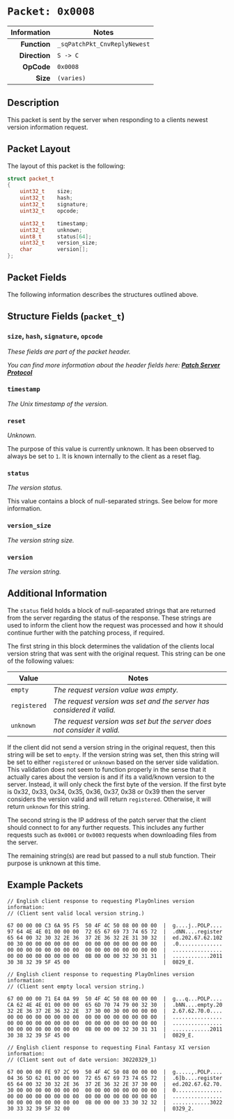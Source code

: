 # `Packet: 0x0008`

| Information | Notes |
| ---: | --- |
| **Function**  | `_sqPatchPkt_CnvReplyNewest` |
| **Direction** | `S -> C` |
| **OpCode**    | `0x0008` |
| **Size**      | `(varies)` |

## Description

This packet is sent by the server when responding to a clients newest version information request.

## Packet Layout

The layout of this packet is the following:

```cpp
struct packet_t
{
    uint32_t    size;
    uint32_t    hash;
    uint32_t    signature;
    uint32_t    opcode;

    uint32_t    timestamp;
    uint32_t    unknown;
    uint8_t     status[64];
    uint32_t    version_size;
    char        version[];
};
```

## Packet Fields

The following information describes the structures outlined above.

## Structure Fields (`packet_t`)

### `size`, `hash`, `signature`, `opcode`

_These fields are part of the packet header._

_You can find more information about the header fields here: [**Patch Server Protocol**](/patch/protocol.md)_

### `timestamp`

_The Unix timestamp of the version._

### `reset`

_Unknown._

The purpose of this value is currently unknown. It has been observed to always be set to `1`. It is known internally to the client as a reset flag.

### `status`

_The version status._

This value contains a block of null-separated strings. See below for more information.

### `version_size`

_The version string size._

### `version`

_The version string._

## Additional Information

The `status` field holds a block of null-separated strings that are returned from the server regarding the status of the response. These strings are used to inform the client how the request was processed and how it should continue further with the patching process, if required.

The first string in this block determines the validation of the clients local version string that was sent with the original request. This string can be one of the following values:

| Value | Notes |
| --- | --- |
| `empty`       | _The request version value was empty._ |
| `registered`  | _The request version was set and the server has considered it valid._ |
| `unknown`     | _The request version was set but the server does not consider it valid._ |

If the client did not send a version string in the original request, then this string will be set to `empty`. If the version string was set, then this string will be set to either `registered` or `unknown` based on the server side validation. This validation does not seem to function properly in the sense that it actually cares about the version is and if its a valid/known version to the server. Instead, it will only check the first byte of the version. If the first byte is 0x32, 0x33, 0x34, 0x35, 0x36, 0x37, 0x38 or 0x39 then the server considers the version valid and will return `registered`. Otherwise, it will return `unknown` for this string.

The second string is the IP address of the patch server that the client should connect to for any further requests. This includes any further requests such as `0x0001` or `0x0003` requests when downloading files from the server.

The remaining string(s) are read but passed to a null stub function. Their purpose is unknown at this time.

## Example Packets

```
// English client response to requesting PlayOnlines version information:
// (Client sent valid local version string.)

67 00 00 00 C3 6A 95 F5  50 4F 4C 50 08 00 00 00  |  g....j..POLP....
97 64 4E 4E 01 00 00 00  72 65 67 69 73 74 65 72  |  .dNN....register
65 64 00 32 30 32 2E 36  37 2E 36 32 2E 31 30 32  |  ed.202.67.62.102
00 30 00 00 00 00 00 00  00 00 00 00 00 00 00 00  |  .0..............
00 00 00 00 00 00 00 00  00 00 00 00 00 00 00 00  |  ................
00 00 00 00 00 00 00 00  0B 00 00 00 32 30 31 31  |  ............2011
30 38 32 39 5F 45 00                              |  0829_E.

// English client response to requesting PlayOnlines version information:
// (Client sent empty local version string.)

67 00 00 00 71 E4 0A 99  50 4F 4C 50 08 00 00 00  |  g...q...POLP....
CA 62 4E 4E 01 00 00 00  65 6D 70 74 79 00 32 30  |  .bNN....empty.20
32 2E 36 37 2E 36 32 2E  37 30 00 30 00 00 00 00  |  2.67.62.70.0....
00 00 00 00 00 00 00 00  00 00 00 00 00 00 00 00  |  ................
00 00 00 00 00 00 00 00  00 00 00 00 00 00 00 00  |  ................
00 00 00 00 00 00 00 00  0B 00 00 00 32 30 31 31  |  ............2011
30 38 32 39 5F 45 00                              |  0829_E.

// English client response to requesting Final Fantasy XI version information:
// (Client sent out of date version: 30220329_1)

67 00 00 00 FE 97 2C 99  50 4F 4C 50 08 00 00 00  |  g.....,.POLP....
04 36 5D 62 01 00 00 00  72 65 67 69 73 74 65 72  |  .6]b....register
65 64 00 32 30 32 2E 36  37 2E 36 32 2E 37 30 00  |  ed.202.67.62.70.
30 00 00 00 00 00 00 00  00 00 00 00 00 00 00 00  |  0...............
00 00 00 00 00 00 00 00  00 00 00 00 00 00 00 00  |  ................
00 00 00 00 00 00 00 00  0B 00 00 00 33 30 32 32  |  ............3022
30 33 32 39 5F 32 00                              |  0329_2.
```